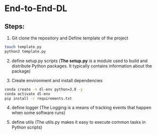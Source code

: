 # End-to-End-DL

## Steps:

1. Git clone the repository and Define template of the project

```bash
touch template.py
python3 template.py
```

2. define setup.py scripts (**The setup.py** is a module used to build and distribute Python packages. It typically contains information about the package)


3. Create environment and install dependencies

```bash
conda create -n dl-env python=3.9 -y
conda activate dl-env
pip install -r requirements.txt
```
4. define logger (The Logging is a means of tracking events that happen when some software runs)

5. define utils (The utils.py makes it easy to execute common tasks in Python scripts)